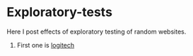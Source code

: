 # Exploratory-tests

Here I post effects of exploratory testing of random websites.

1. First one is [logitech](https://docs.google.com/spreadsheets/d/1xxeXaAFstshtv4AFcFEN5PSp8QkeUjF7lm69NRXdWI4/edit?usp=sharing) 
